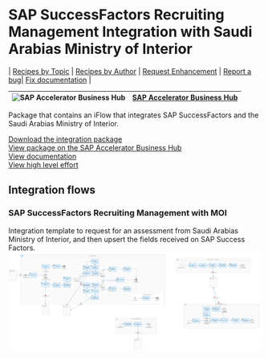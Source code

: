 # SAP SuccessFactors Recruiting Management Integration with Saudi Arabias Ministry of Interior 

\| [Recipes by Topic](../../readme.md ) \| [Recipes by Author](../../author.md ) \| [Request Enhancement](https://github.com/SAP-samples/cloud-integration-flow/issues/new?assignees=&labels=Recipe%20Fix,enhancement&template=recipe-request.md&title=Improve%20SAP%20SuccessFactors%20Recruiting%20Management%20Integration%20with%20Saudi%20Arabias%20Ministry%20of%20the%20Interior) \| [Report a bug](https://github.com/SAP-samples/cloud-integration-flow/issues/new?assignees=&labels=Recipe%20Fix,bug&template=bug_report.md&title=Issue%20with%20SAP%20SuccessFactors%20Recruiting%20Management%20Integration%20with%20Saudi%20Arabias%20Ministry%20of%20the%20Interior)\| [Fix documentation](https://github.com/SAP-samples/cloud-integration-flow/issues/new?assignees=&labels=Recipe%20Fix,documentation&template=bug_report.md&title=Docu%20fix%20SAP%20SuccessFactors%20Recruiting%20Management%20Integration%20with%20Saudi%20Arabias%20Ministry%20of%20the%20Interior) \| 

 ![SAP Accelerator Business Hub](https://github.com/SAPAPIBusinessHub.png?size=50 ) | [SAP Accelerator Business Hub](https://api.sap.com/allcommunity) | 
 ----|----| 

Package that contains an iFlow that integrates SAP SuccessFactors and the Saudi Arabias Ministry of Interior.

<p></p>

[Download the integration package](SAPSuccessFactorsRecruitingManagementIntegrationwithSaudiArabiasMinistryofInterior.zip)\
[View package on the SAP Accelerator Business Hub](https://api.sap.com/package/SAPSuccessFactorsRecruitingManagementIntegrationwithThirdPartyAssessmentVendorMOI)\
[View documentation](SAPSuccessFactorsRecruitingManagementCustomized.pdf)\
[View high level effort](effort.md)
## Integration flows
### SAP SuccessFactors Recruiting Management with MOI 
Integration template to request for an assessment from Saudi Arabias Ministry of Interior, and then upsert the fields received on SAP Success Factors. \
 ![input-image](SAP_SuccessFactors_Recruiting_Management_with_MOI.png)